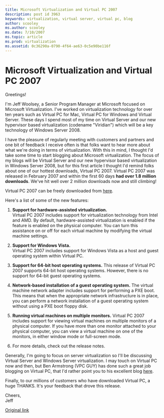```yaml
---
title: Microsoft Virtualization and Virtual PC 2007
description: post id 3963
keywords: virtualization, virtual server, virtual pc, blog
author: scooley
ms.author: scooley
ms.date: 7/10/2007
ms.topic: article
ms.prod: virtualization
ms.assetid: 0c36290a-0790-4f64-ae63-0c5e90be116f
---
```


# Microsoft Virtualization and Virtual PC 2007

Greetings!

I'm Jeff Woolsey, a Senior Program Manager at Microsoft focused on Microsoft Virtualization. I've worked on virtualization technology for over ten years such as Virtual PC for Mac, Virtual PC for Windows and Virtual Server. These days I spend most of my time on Virtual Server and our new hypervisor based virtualization (codename "Viridian") which will be a key technology of Windows Server 2008.

I have the pleasure of regularly meeting with customers and partners and one bit of feedback I receive often is that folks want to hear more about what we're doing in terms of virtualization. With this in mind, I thought I'd take some time to start blogging about Microsoft virtualization. The focus of my blogs will be Virtual Server and our new hypervisor based virtualization in Windows Server 2008, but for this first article I thought I'd remind folks about one of our hottest downloads, Virtual PC 2007. Virtual PC 2007 was released in February 2007 and within the first 60 days **had over 1.8 million downloads**. We've hit well over 2 million downloads now and still climbing!

Virtual PC 2007 can be freely downloaded from [here](https://www.microsoft.com/windows/products/winfamily/virtualpc/default.mspx).

Here's a list of some of the new features:

1. **Support for hardware-assisted virtualization.**  
  Virtual PC 2007 includes support for virtualization technology from Intel and AMD. By default, hardware-assisted virtualization is enabled if the feature is enabled on the physical computer. You can turn this assistance on or off for each virtual machine by modifying the virtual machine settings.

2. **Support for Windows Vista.**  
  Virtual PC 2007 includes support for Windows Vista as a host and guest operating system within Virtual PC.

3. **Support for 64-bit host operating systems.**
  This release of Virtual PC 2007 supports 64-bit host operating systems. However, there is no support for 64-bit guest operating systems.

4. **Network-based installation of a guest operating system.**
  The virtual machine network adapter includes support for performing a PXE boot. This means that when the appropriate network infrastructure is in place, you can perform a network installation of a guest operating system without using a PXE boot floppy disk.

5. **Running virtual machines on multiple monitors.**
  Virtual PC 2007 includes support for viewing virtual machines on multiple monitors of a physical computer. If you have more than one monitor attached to your physical computer, you can view a virtual machine on one of the monitors, in either window mode or full-screen mode.

6. For more details, check out the release notes.

Generally, I'm going to focus on server virtualization so I'll be discussing Virtual Server and Windows Server virtualization. I may touch on Virtual PC now and then, but Ben Armstrong (VPC GUY) has done such a great job blogging on Virtual PC, that I'd rather point you to his excellent blog [here](https://blogs.msdn.com/virtual_pc_guy/default.aspx).

Finally, to our millions of customers who have downloaded Virtual PC, a huge THANKS. It's your feedback that drove this release.

Cheers,  
Jeff

[Original link](https://blogs.technet.microsoft.com/virtualization/2007/07/10/microsoft-virtualization-and-virtual-pc-2007/)